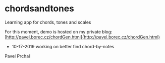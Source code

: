# chordsandtones

Learning app for chords, tones and scales

For this moment, demo is hosted on my private blog:
[http://pavel.borec.cz/chordGen.html](http://pavel.borec.cz/chordGen.html)

* 10-17-2019 working on better find chord-by-notes


Pavel Prchal
